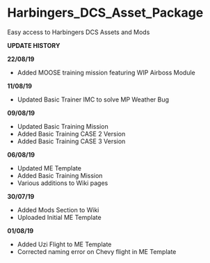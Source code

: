 # Harbingers_DCS_Asset_Package
Easy access to Harbingers DCS Assets and Mods

**UPDATE HISTORY**

**22/08/19**
* Added MOOSE training mission featuring WIP Airboss Module

**11/08/19**
* Updated Basic Trainer IMC to solve MP Weather Bug

**09/08/19**
* Updated Basic Training Mission
* Added Basic Training CASE 2 Version
* Added Basic Training CASE 3 Version

**06/08/19**
* Updated ME Template
* Added Basic Training Mission
* Various additions to Wiki pages

**30/07/19**
* Added Mods Section to Wiki
* Uploaded Initial ME Template

**01/08/19**
* Added Uzi Flight to ME Template
* Corrected naming error on Chevy flight in ME Template
